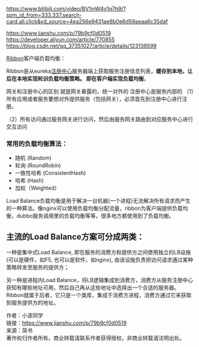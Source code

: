 
https://www.bilibili.com/video/BV1mW4y1q7h9/?spm_id_from=333.337.search-card.all.click&vd_source=4ea256e9431ae8b0e6d59aeaa6c35daf

https://www.jianshu.com/p/79b9cf0d0519
https://developer.aliyun.com/article/770855
https://blog.csdn.net/qq_37351027/article/details/123136599

[Ribbon](https://so.csdn.net/so/search?q=Ribbon&spm=1001.2101.3001.7020)客户端负载均衡：

Ribbon是从eureka[注册中心](https://so.csdn.net/so/search?q=%E6%B3%A8%E5%86%8C%E4%B8%AD%E5%BF%83&spm=1001.2101.3001.7020)服务器端上获取服务注册信息列表，**缓存到本地，让后在本地实现轮训负载均衡策略。  即在客户端实现负载均衡**。

网关和注册中心的区别  就是网关暴露的，统一对外的  注册中心是服务内部的
（1）所有应用或者服务要想对外提供服务（包括网关），必须首先到注册中心进行注册。

（2）所有访问通过服务网关进行访问，然后由服务网关路由到对应服务中心进行交互访问

### 常用的负载均衡算法：
-   随机 (Random)
-   轮询 (RoundRobin)
-   一致性哈希 (ConsistentHash)
-   哈希 (Hash)
-   加权（Weighted）

Load Balance负载均衡是用于解决一台机器(一个进程)无法解决所有请求而产生的一种算法。像nginx可以使用负载均衡分配流量，ribbon为客户端提供负载均衡，dubbo服务调用里的负载均衡等等，很多地方都使用到了负载均衡。

  
## 主流的Load Balance方案可分成两类：

一种是集中式Load Balance, 即在服务的消费方和提供方之间使用独立的LB设施(可以是硬件，如F5, 也可以是软件，如nginx), 由该设施负责把访问请求通过某种策略转发至服务的提供方；

另一种是进程内Load Balance，将LB逻辑集成到消费方，消费方从服务注册中心获知有哪些地址可用，然后自己再从这些地址中选择出一个合适的服务器。Ribbon就属于后者，它只是一个类库，集成于消费方进程，消费方通过它来获取到服务提供方的地址。

  
  
作者：小波同学  
链接：https://www.jianshu.com/p/79b9cf0d0519  
来源：简书  
著作权归作者所有。商业转载请联系作者获得授权，非商业转载请注明出处。
